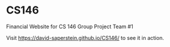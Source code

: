 # CS146
Financial Website for CS 146 Group Project
Team #1

Visit https://david-saperstein.github.io/CS146/ to see it in action.
